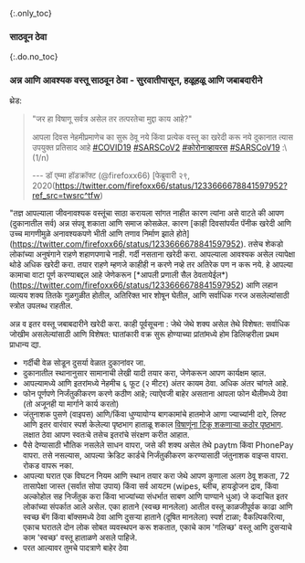 {:.only_toc} 
 ### साठवून ठेवा

 {:.do.no_toc} 
 ### अन्न आणि आवश्यक वस्तू साठवून ठेवा  - सुरवातीपासून, हळूहळू आणि जबाबदारीने 

 थ्रेड: 

 > "जर हा विषाणू सर्वत्र असेल तर तत्परतेचा मुद्दा काय आहे?" 
 > 
 > आपला दिवस नेहमीप्रमाणेच का सुरू ठेवू नये किंवा प्रत्येक वस्तू का खरेदी करू नये
 > दुकानात त्यास उपयुक्त प्रतिसाद आहे 
 > [\#COVID19](https://twitter.com/hashtag/COVID19?src=hash&ref_src=twsrc^tfw) 
 > [\#SARSCoV2](https://twitter.com/hashtag/SARSCoV2?src=hash&ref_src=twsrc^tfw) 
 > [\#कोरोनाव्हायरस](https://twitter.com/hashtag/Coronavirus?src=hash&ref_src=twsrc^tfw) 
 > [\#SARSCoV19](https://twitter.com/hashtag/SARSCoV19?src=hash&ref_src=twsrc^tfw) 
 > :\ 
 > (1/n) 
 > 
 > --- डॉ एम्मा हॉडक्रॉफ्ट (\@firefoxx66) [फेब्रुवारी २९, 
 > 2020(https://twitter.com/firefoxx66/status/1233666678841597952?ref_src=twsrc^tfw) 

 "तज्ञ आपल्याला जीवनावश्यक वस्तूंचा साठा करायला सांगत नाहीत कारण त्यांना असे वाटते की आपण (दुकानातील सर्व) अन्न संपवू शकाता आणि समाज कोसळेल. कारण [काही दिवसांपर्यंत पॅनीक खरेदी आणि उच्च मागणीमुळे अनावश्यकपणे भीती आणि तणाव निर्माण झाले होते] (https://twitter.com/firefoxx66/status/1233666678841597952). तसेच शेकडो लोकांच्या अनुषंगाने राहणे शहाणपणाचे नाही. गर्दी नसताना खरेदी करा. आपल्याला आवश्यक असेल त्यापेक्षा थोडे अधिक खरेदी करा. तयार राहणे म्हणजे काहीही न करणे नव्हे तर अतिरेक पण न करू नये. हे आपल्या कामाचा वाटा पूर्ण करण्याबद्दल आहे जेणेकरून  [\*आपली प्रणाली सैल ठेवतायेईल*\) (https://twitter.com/firefoxx66/status/1233666678841597952) आणि लहान व्यत्यय शक्य तितके गुळगुळीत होतील, अतिरिक्त भार शोषून घेतील, आणि सर्वाधिक गरज असलेल्यांसाठी स्त्रोत उपलब्ध राहतील.

 अन्न व इतर वस्तू जबाबदारीने खरेदी करा. काही पूर्वसूचना : 
 जेथे जेथे शक्य असेल तेथे विशेषत: सर्वाधिक जोखीम असलेल्यांसाठी आणि विशेषत: घातांकारी वक्र सुरू होण्याच्या प्रांतांमध्ये होम डिलिव्हरीला प्रथम प्राधान्य द्या. 
 - गर्दीची वेळ सोडून दुसर्या वेळात दुकानांवर जा. 
 - दुकानातील स्थानानुसार सामानाची लेखी यादी तयार करा, जेणेकरून आपण कार्यक्षम व्हाल.
 - आपल्यामध्ये आणि इतरांमध्ये नेहमीच ६ फूट (२ मीटर) अंतर कायम ठेवा. अधिक अंतर चांगले आहे. 
 - फोन पूर्णपणे निर्जंतुकीकरण करणे कठीण आहे; त्याऐवजी बाहेर असताना आपला फोन थैलीमध्ये ठेवा (तो अजूनही या मार्गाने कार्य करतो) 
 - जंतुनाशक पुसणे (वाइपस) आणि/किंवा धुण्यायोग्य बागकामांचे हातमोजे आणा 
ज्याच्यांनी दारे, लिफ्ट आणि इतर वारंवार स्पर्श केलेल्या पृष्ठभाग हाताळू शकाल  [विषाणूंना टिकू शकणार्‍या कठोर पृष्ठभाग](https://www.nytimes.com/2020/03/17/health/coronavirus-surfaces-aerosols.html). लक्षात ठेवा आपण स्वतःचे तसेच इतरांचे संरक्षण करीत आहात. 
 - पैसे देण्यासाठी भौतिक नसलेले साधन वापरा, जसे की शक्य असेल तेथे paytm  किंवा PhonePay वापरा. तसे नसल्यास, आपल्या क्रेडिट कार्डचे निर्जंतुकीकरण करण्यासाठी जंतुनाशक वाइप्स वापरा. रोकड वापरू नका. 
 - आपल्या घरात एक विघटन नियम आणि स्थान तयार करा जेथे आपण कुणाला अलग ठेवू शकता, 72 तासापेक्षा जास्त (सर्वात सोपा उपाय) किंवा सर्व आयटम (wipes, ब्लीच, हायड्रोजन द्राव, किंवा अल्कोहोल सह निर्जंतुक करा किंवा भाज्यांच्या संधर्भात साबण आणि पाण्याने धुआ) जे कदाचित इतर लोकांच्या संपर्कात आले असेल. एका हाताने (स्वच्छ मानलेला) आतील वस्तू काळजीपूर्वक काढा आणि स्वच्छ बॅग किंवा बॉक्समध्ये ठेवा आणि दुसर्‍या हाताने (दूषित मानलेला) स्पर्श टाळा; वैकल्पिकरित्या, एकाच घरातले दोन लोक सोबत व्यवस्थपन करू शकतात, एकाचे काम 'गलिच्छ' वस्तू आणि दुसऱ्याचे काम 'स्वच्छ' वस्तू हाताळणे असले पाहिजे.
 - परत आल्यावर तुमचे पादत्राणे बाहेर ठेवा
